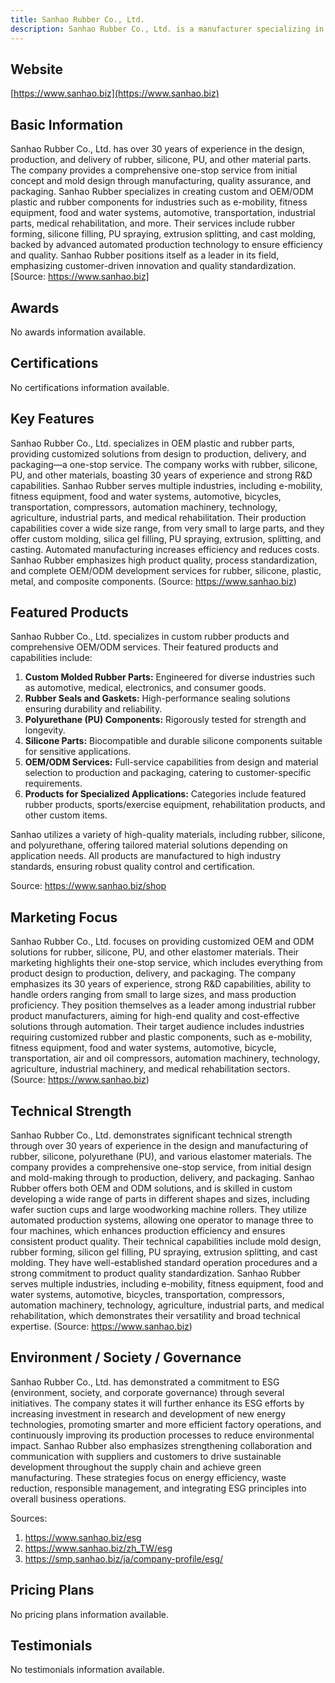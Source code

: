 ```yaml
---
title: Sanhao Rubber Co., Ltd.
description: Sanhao Rubber Co., Ltd. is a manufacturer specializing in OEM and custom solutions for rubber, silicone, and plastic parts, offering one-stop services from design through production and packaging for a wide range of industries.
---
```


## Website

[https://www.sanhao.biz](https://www.sanhao.biz)

## Basic Information

Sanhao Rubber Co., Ltd. has over 30 years of experience in the design, production, and delivery of rubber, silicone, PU, and other material parts. The company provides a comprehensive one-stop service from initial concept and mold design through manufacturing, quality assurance, and packaging. Sanhao Rubber specializes in creating custom and OEM/ODM plastic and rubber components for industries such as e-mobility, fitness equipment, food and water systems, automotive, transportation, industrial parts, medical rehabilitation, and more. Their services include rubber forming, silicone filling, PU spraying, extrusion splitting, and cast molding, backed by advanced automated production technology to ensure efficiency and quality. Sanhao Rubber positions itself as a leader in its field, emphasizing customer-driven innovation and quality standardization.
[Source: https://www.sanhao.biz]

## Awards

No awards information available.

## Certifications

No certifications information available.

## Key Features

Sanhao Rubber Co., Ltd. specializes in OEM plastic and rubber parts, providing customized solutions from design to production, delivery, and packaging—a one-stop service. The company works with rubber, silicone, PU, and other materials, boasting 30 years of experience and strong R&D capabilities. Sanhao Rubber serves multiple industries, including e-mobility, fitness equipment, food and water systems, automotive, bicycles, transportation, compressors, automation machinery, technology, agriculture, industrial parts, and medical rehabilitation. Their production capabilities cover a wide size range, from very small to large parts, and they offer custom molding, silica gel filling, PU spraying, extrusion, splitting, and casting. Automated manufacturing increases efficiency and reduces costs. Sanhao Rubber emphasizes high product quality, process standardization, and complete OEM/ODM development services for rubber, silicone, plastic, metal, and composite components.
(Source: https://www.sanhao.biz)

## Featured Products

Sanhao Rubber Co., Ltd. specializes in custom rubber products and comprehensive OEM/ODM services. Their featured products and capabilities include:

1. **Custom Molded Rubber Parts:** Engineered for diverse industries such as automotive, medical, electronics, and consumer goods.
2. **Rubber Seals and Gaskets:** High-performance sealing solutions ensuring durability and reliability.
3. **Polyurethane (PU) Components:** Rigorously tested for strength and longevity.
4. **Silicone Parts:** Biocompatible and durable silicone components suitable for sensitive applications.
5. **OEM/ODM Services:** Full-service capabilities from design and material selection to production and packaging, catering to customer-specific requirements.
6. **Products for Specialized Applications:** Categories include featured rubber products, sports/exercise equipment, rehabilitation products, and other custom items.

Sanhao utilizes a variety of high-quality materials, including rubber, silicone, and polyurethane, offering tailored material solutions depending on application needs. All products are manufactured to high industry standards, ensuring robust quality control and certification.

Source: https://www.sanhao.biz/shop

## Marketing Focus

Sanhao Rubber Co., Ltd. focuses on providing customized OEM and ODM solutions for rubber, silicone, PU, and other elastomer materials. Their marketing highlights their one-stop service, which includes everything from product design to production, delivery, and packaging. The company emphasizes its 30 years of experience, strong R&D capabilities, ability to handle orders ranging from small to large sizes, and mass production proficiency. They position themselves as a leader among industrial rubber product manufacturers, aiming for high-end quality and cost-effective solutions through automation. Their target audience includes industries requiring customized rubber and plastic components, such as e-mobility, fitness equipment, food and water systems, automotive, bicycle, transportation, air and oil compressors, automation machinery, technology, agriculture, industrial machinery, and medical rehabilitation sectors.
(Source: https://www.sanhao.biz)

## Technical Strength

Sanhao Rubber Co., Ltd. demonstrates significant technical strength through over 30 years of experience in the design and manufacturing of rubber, silicone, polyurethane (PU), and various elastomer materials. The company provides a comprehensive one-stop service, from initial design and mold-making through to production, delivery, and packaging. Sanhao Rubber offers both OEM and ODM solutions, and is skilled in custom developing a wide range of parts in different shapes and sizes, including wafer suction cups and large woodworking machine rollers. They utilize automated production systems, allowing one operator to manage three to four machines, which enhances production efficiency and ensures consistent product quality. Their technical capabilities include mold design, rubber forming, silicon gel filling, PU spraying, extrusion splitting, and cast molding. They have well-established standard operation procedures and a strong commitment to product quality standardization. Sanhao Rubber serves multiple industries, including e-mobility, fitness equipment, food and water systems, automotive, bicycles, transportation, compressors, automation machinery, technology, agriculture, industrial parts, and medical rehabilitation, which demonstrates their versatility and broad technical expertise.
(Source: https://www.sanhao.biz)

## Environment / Society / Governance

Sanhao Rubber Co., Ltd. has demonstrated a commitment to ESG (environment, society, and corporate governance) through several initiatives. The company states it will further enhance its ESG efforts by increasing investment in research and development of new energy technologies, promoting smarter and more efficient factory operations, and continuously improving its production processes to reduce environmental impact. Sanhao Rubber also emphasizes strengthening collaboration and communication with suppliers and customers to drive sustainable development throughout the supply chain and achieve green manufacturing. These strategies focus on energy efficiency, waste reduction, responsible management, and integrating ESG principles into overall business operations.

Sources:
1. https://www.sanhao.biz/esg
2. https://www.sanhao.biz/zh_TW/esg
3. https://smp.sanhao.biz/ja/company-profile/esg/

## Pricing Plans

No pricing plans information available.

## Testimonials

No testimonials information available.